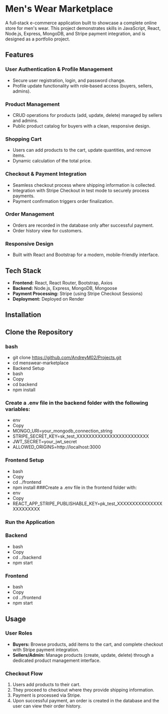 # Men's Wear Marketplace

A full‑stack e-commerce application built to showcase a complete online store for men's wear. This project demonstrates skills in JavaScript, React, Node.js, Express, MongoDB, and Stripe payment integration, and is designed as a portfolio project.

## Features

### User Authentication & Profile Management
- Secure user registration, login, and password change.
- Profile update functionality with role‑based access (buyers, sellers, admins).

### Product Management
- CRUD operations for products (add, update, delete) managed by sellers and admins.
- Public product catalog for buyers with a clean, responsive design.

### Shopping Cart
- Users can add products to the cart, update quantities, and remove items.
- Dynamic calculation of the total price.

### Checkout & Payment Integration
- Seamless checkout process where shipping information is collected.
- Integration with Stripe Checkout in test mode to securely process payments.
- Payment confirmation triggers order finalization.

### Order Management
- Orders are recorded in the database only after successful payment.
- Order history view for customers.

### Responsive Design
- Built with React and Bootstrap for a modern, mobile-friendly interface.

## Tech Stack

- **Frontend:** React, React Router, Bootstrap, Axios
- **Backend:** Node.js, Express, MongoDB, Mongoose
- **Payment Processing:** Stripe (using Stripe Checkout Sessions)
- **Deployment:** Deployed on Render

## Installation

## Clone the Repository

### bash
- git clone https://github.com/AndreyM02/Projects.git
- cd menswear-marketplace
- Backend Setup
- bash
- Copy
- cd backend
- npm install
 ### Create a .env file in the backend folder with the following variables:
- env
- Copy
- MONGO_URI=your_mongodb_connection_string
- STRIPE_SECRET_KEY=sk_test_XXXXXXXXXXXXXXXXXXXXXXXX
- JWT_SECRET=your_jwt_secret
- ALLOWED_ORIGINS=http://localhost:3000
### Frontend Setup
- bash
- Copy
- cd ../frontend
- npm install
###Create a .env file in the frontend folder with:
- env
- Copy
- REACT_APP_STRIPE_PUBLISHABLE_KEY=pk_test_XXXXXXXXXXXXXXXXXXXXXXXX
### Run the Application
### Backend
- bash
- Copy
- cd ../backend
- npm start
### Frontend
- bash
- Copy
- cd ../frontend
- npm start

## Usage

### User Roles

- **Buyers:** Browse products, add items to the cart, and complete checkout with Stripe payment integration.
- **Sellers/Admin:** Manage products (create, update, delete) through a dedicated product management interface.

### Checkout Flow

1. Users add products to their cart.
2. They proceed to checkout where they provide shipping information.
3. Payment is processed via Stripe.
4. Upon successful payment, an order is created in the database and the user can view their order history.
